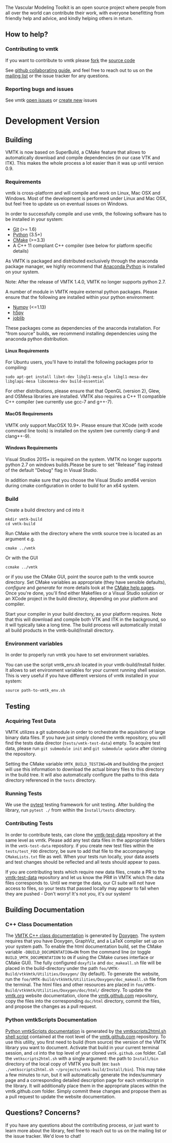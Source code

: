 
The Vascular Modeling Toolkit is an open source project where
people from all over the world can contribute their work, with
everyone benefitting from friendly help and advice, and kindly
helping others in return.

## How to help?

### Contributing to vmtk

If you want to contribute to vmtk please [fork](https://help.github.com/articles/fork-a-repo#contributing-to-a-project) the [source code](https://github.com/vmtk/vmtk)

See [github collaborating guide](https://help.github.com/categories/63/articles), and feel free to reach out to us on the [mailing list](https://groups.google.com/forum/#!forum/vmtk-users) or the issue tracker for any questions.

### Reporting bugs and issues

See vmtk [open issues](https://github.com/vmtk/vmtk/issues/) or [create new](https://github.com/vmtk/vmtk/issues/new) issues


# Development Version

## Building

VMTK is now based on SuperBuild, a CMake feature that allows to automatically download and compile dependencies (in our case VTK and ITK). This makes the whole process a lot easier than it was up until version 0.9.

### Requirements

vmtk is cross-platform and will compile and work on Linux, Mac OSX and Windows. Most of the development is performed under Linux and Mac OSX, but feel free to update us on eventual issues on Windows.

In order to successfully compile and use vmtk, the following software has to be installed in your system:
- [Git](www.git-scm.org) (>= 1.6)
- [Python](www.python.org) (3.5+)
- [CMake](www.cmake.org) (>=3.3)
- A C++ 11 compliant C++ compiler (see below for platform specific details)

As VMTK is packaged and distributed exclusively through the anaconda package manager, we highly recommend that [Anaconda Python](www.anaconda.org) is installed on your system.

Note: After the release of VMTK 1.4.0, VMTK no longer supports python 2.7.

A number of module in VMTK require external python packages. Please ensure that the following are installed within your python environment:
- [Numpy](http://www.numpy.org/) (<=1.13)
- [h5py](https://www.h5py.org/)
- [joblib](https://pythonhosted.org/joblib/index.html)

These packages come as dependencies of the anaconda installation. For "from source" builds, we recommend installing dependencies using the anaconda python distribution.

#### Linux Requirements

For Ubuntu users, you'll have to install the following packages prior to compiling:

```
sudo apt-get install libxt-dev libgl1-mesa-glx libgl1-mesa-dev libglapi-mesa libosmesa-dev build-essential
```

For other distributions, please ensure that that OpenGL (version 2), Glew, and OSMesa libraries are installed. VMTK also requires a C++ 11 compatible C++ compiler (we currently use gcc-7 and g++-7).


#### MacOS Requirements

VMTK only support MacOSX 10.9+. Please ensure that XCode (with xcode command line tools) is installed on the system (we currently clang-9 and clang++-9).

#### Windows Requirements

Visual Studios 2015+ is required on the system. VMTK no longer supports python 2.7 on windows builds.Please be sure to set "Release" flag instead of the default "Debug" flag in Visual Studio.

In addition make sure that you choose the Visual Studio amd64 version during cmake configuration in order to build for an x64 system.

### Build

Create a build directory and cd into it

```
mkdir vmtk-build
cd vmtk-build
```

Run CMake with the directory where the vmtk source tree is located as an argument e.g.

```
cmake ../vmtk
```

Or with the GUI

```
ccmake ../vmtk
```

or if you use the CMake GUI, point the source path to the vmtk source directory.
Set CMake variables as appropriate (they have sensible defaults), *configure* and *generate* for more details look at the [CMake help pages](http://www.cmake.org/cmake/help/runningcmake.html). Once you're done, you'll find either Makefiles or a Visual Studio solution or an XCode project in the build directory, depending on your platform and compiler.

Start your compiler in your build directory, as your platform requires. Note that this will download and compile both VTK and ITK in the background, so it will typically take a long time. The build process will automatically install all build products in the vmtk-build/Install directory.

### Environment variables

In order to properly run vmtk you have to set environment variables.

You can use the script vmtk_env.sh located in your vmtk-build/Install folder.
It allows to set environment variables for your current running shell session.
This is very useful if you have different versions of vmtk installed in your system:

```
source path-to-vmtk_env.sh
```

## Testing

### Acquiring Test Data

VMTK utilizes a git submodule in order to orchestrate the aquisition of large binary data files. If you have just simply cloned the vmtk repository, you will find the tests data director (`tests/vmtk-test-data`) empty. To acquire test data, please run `git submodule init` and `git submodule update` after cloning the repository.

Setting the CMake variable `VMTK_BUILD_TESTING=ON` and building the project will use this information to download the actual binary files to this directory in the build tree. It will also automatically configure the paths to this data directory referenced in the `tests` directory.

### Running Tests

We use the [pytest](https://docs.pytest.org/en/latest/) testing framework for unit testing. After building the library, run `pytest ./` from within the `Install/tests` directory.

### Contributing Tests

In order to contribute tests, can clone the [vmtk-test-data](https://github.com/vmtk/vmtk-test-data) repository at the same level as vmtk. Please add any test data files in the appropriate folders in the `vmtk-test-data` repository. if you create new test files within the `tests/test_FOO` directory, be sure to add that file to the accompanying `CMakeLists.txt` file as well. When your tests run locally, your data assets and test changes should be reflected and all tests should appear to pass.

If you are contributing tests which require new data files, create a PR to the [vmtk-test-data](https://github.com/vmtk/vmtk-test-data) repository and let us know the PR# in VMTK which the data files corresponds to. Until we merge the data, our CI suite will not have access to files, so your tests that passed locally may appear to fail when they are pushed - Don't worry! It's not you, it's our system!

## Building Documentation

### C++ Class Documentation

The [VMTK C++ class documentation](http://www.vmtk.org/doc/html/index.html) is generated by [Doxygen](http://www.stack.nl/~dimitri/doxygen/index.html). The system requires that you have Doxygen, GraphViz, and a LaTeX complier set up on your system path. To enable the html documentation build, set the CMake variable `-DBUILD_DOCUMENTATION=ON` from the command line (or toggle `BUILD_VMTK_DOCUMENTATION` to `ON` if using the CMake curses interface or CMake GUI). The fully configured `doxyfile` and `doc_makeall.sh` file will be placed in the build-directory under the path `foo/VMTK-Build/vtkVmtk/Utilities/Doxygen/` (by default). To generate the website, run the `foo/VMTK-Build/vtkVmtk/Utilities/Doxygen/doc_makeall.sh` file from the terminal. The html files and other resources are placed in `foo/VMTK-Build/vtkVmtk/Utilities/Doxygen/doc/html/` directory. To update the [vmtk.org](www.vmtk.org) website documentation, clone the [vmtk.github.com](https://github.com/vmtk/vmtk.github.com) repository, copy the files into the corresponding `doc/html` directory, commit the files, and propose the changes as a pull request.

### Python vmtkScripts Documentation

[Python vmtkScripts documentation](http://www.vmtk.org/documentation/vmtkscripts.html) is generated by [the vmtkscripts2html.sh shell script](https://github.com/vmtk/vmtk.github.com/blob/master/vmtkscripts2html.sh) contained at the root level of the [vmtk.github.com](https://github.com/vmtk/vmtk.github.com) repository. To use this utility, you first need to build (from source) the version of the VMTK library you want to document. Activate that build in your current terminal session, and `cd` into the top level of your cloned `vmtk.github.com` folder. Call the `vmtkscripts2html.sh` with a single argument: the path to `Install/bin` directory of the local copy of VMTK you built (ex: `bash ./vmtkscripts2html.sh ~/projects/vmtk-build/Install/bin`). This may take a few minutes to run, but it will automatically generate the index/summary page and a corresponding detailed description page for each vmtkscript in the library. It will additionally place them in the appropriate places within the vmtk.github.com folder. Simply commit these changes and propose them as a pull request to update the website documentation.

## Questions? Concerns?

If you have any questions about the contributing process, or just want to learn more about the library, feel free to reach out to us on the mailing list or the issue tracker. We'd love to chat!
